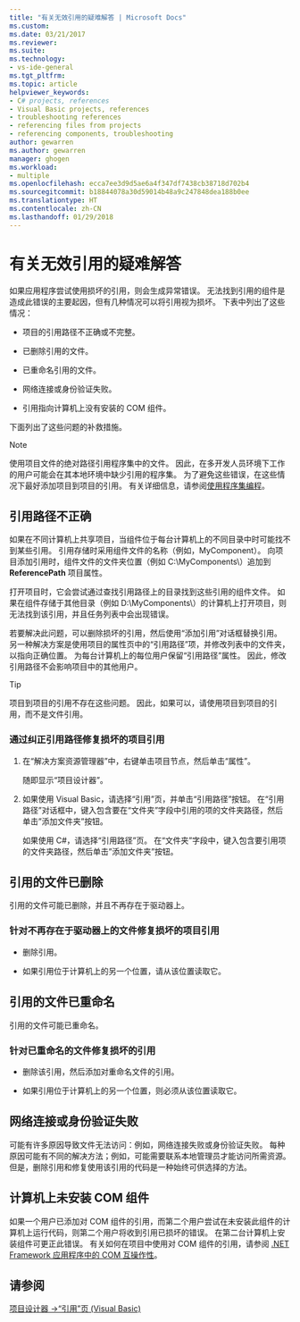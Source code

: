 ```yaml
---
title: "有关无效引用的疑难解答 | Microsoft Docs"
ms.custom: 
ms.date: 03/21/2017
ms.reviewer: 
ms.suite: 
ms.technology:
- vs-ide-general
ms.tgt_pltfrm: 
ms.topic: article
helpviewer_keywords:
- C# projects, references
- Visual Basic projects, references
- troubleshooting references
- referencing files from projects
- referencing components, troubleshooting
author: gewarren
ms.author: gewarren
manager: ghogen
ms.workload:
- multiple
ms.openlocfilehash: ecca7ee3d9d5ae6a4f347df7438cb38718d702b4
ms.sourcegitcommit: b18844078a30d59014b48a9c247848dea188b0ee
ms.translationtype: HT
ms.contentlocale: zh-CN
ms.lasthandoff: 01/29/2018
---
```

# <a name="troubleshoot-broken-references"></a>有关无效引用的疑难解答

如果应用程序尝试使用损坏的引用，则会生成异常错误。 无法找到引用的组件是造成此错误的主要起因，但有几种情况可以将引用视为损坏。 下表中列出了这些情况：

- 项目的引用路径不正确或不完整。

- 已删除引用的文件。

- 已重命名引用的文件。

- 网络连接或身份验证失败。

- 引用指向计算机上没有安装的 COM 组件。

下面列出了这些问题的补救措施。

> [!NOTE]
> 使用项目文件的绝对路径引用程序集中的文件。 因此，在多开发人员环境下工作的用户可能会在其本地环境中缺少引用的程序集。 为了避免这些错误，在这些情况下最好添加项目到项目的引用。 有关详细信息，请参阅[使用程序集编程](/dotnet/framework/app-domains/programming-with-assemblies)。

## <a name="reference-path-is-incorrect"></a>引用路径不正确

如果在不同计算机上共享项目，当组件位于每台计算机上的不同目录中时可能找不到某些引用。 引用存储时采用组件文件的名称（例如，MyComponent）。 向项目添加引用时，组件文件的文件夹位置（例如 C:\MyComponents\\）追加到 **ReferencePath** 项目属性。

打开项目时，它会尝试通过查找引用路径上的目录找到这些引用的组件文件。 如果在组件存储于其他目录（例如 D:\MyComponents\\）的计算机上打开项目，则无法找到该引用，并且任务列表中会出现错误。

若要解决此问题，可以删除损坏的引用，然后使用“添加引用”对话框替换引用。 另一种解决方案是使用项目的属性页中的“引用路径”项，并修改列表中的文件夹，以指向正确位置。 为每台计算机上的每位用户保留“引用路径”属性。 因此，修改引用路径不会影响项目中的其他用户。

> [!TIP]
> 项目到项目的引用不存在这些问题。 因此，如果可以，请使用项目到项目的引用，而不是文件引用。

### <a name="to-fix-a-broken-project-reference-by-correcting-the-reference-path"></a>通过纠正引用路径修复损坏的项目引用

1. 在“解决方案资源管理器”中，右键单击项目节点，然后单击“属性”。

   随即显示“项目设计器”。

1. 如果使用 Visual Basic，请选择“引用”页，并单击“引用路径”按钮。 在“引用路径”对话框中，键入包含要在“文件夹”字段中引用的项的文件夹路径，然后单击”添加文件夹”按钮。

    如果使用 C#，请选择“引用路径”页。 在“文件夹”字段中，键入包含要引用项的文件夹路径，然后单击”添加文件夹”按钮。

## <a name="referenced-file-has-been-deleted"></a>引用的文件已删除

引用的文件可能已删除，并且不再存在于驱动器上。

### <a name="to-fix-a-broken-project-reference-for-a-file-that-no-longer-exists-on-your-drive"></a>针对不再存在于驱动器上的文件修复损坏的项目引用

- 删除引用。

- 如果引用位于计算机上的另一个位置，请从该位置读取它。

## <a name="referenced-file-has-been-renamed"></a>引用的文件已重命名

引用的文件可能已重命名。

### <a name="to-fix-a-broken-reference-for-a-file-that-has-been-renamed"></a>针对已重命名的文件修复损坏的引用

- 删除该引用，然后添加对重命名文件的引用。

- 如果引用位于计算机上的另一个位置，则必须从该位置读取它。

## <a name="network-connection-or-authentication-has-failed"></a>网络连接或身份验证失败

可能有许多原因导致文件无法访问：例如，网络连接失败或身份验证失败。 每种原因可能有不同的解决方法；例如，可能需要联系本地管理员才能访问所需资源。 但是，删除引用和修复使用该引用的代码是一种始终可供选择的方法。

## <a name="com-component-is-not-installed-on-computer"></a>计算机上未安装 COM 组件

如果一个用户已添加对 COM 组件的引用，而第二个用户尝试在未安装此组件的计算机上运行代码，则第二个用户将收到引用已损坏的错误。 在第二台计算机上安装组件可更正此错误。 有关如何在项目中使用对 COM 组件的引用，请参阅 [.NET Framework 应用程序中的 COM 互操作性](/dotnet/visual-basic/programming-guide/com-interop/com-interoperability-in-net-framework-applications)。

## <a name="see-also"></a>请参阅

[项目设计器 ->“引用”页 (Visual Basic)](../ide/reference/references-page-project-designer-visual-basic.md)
